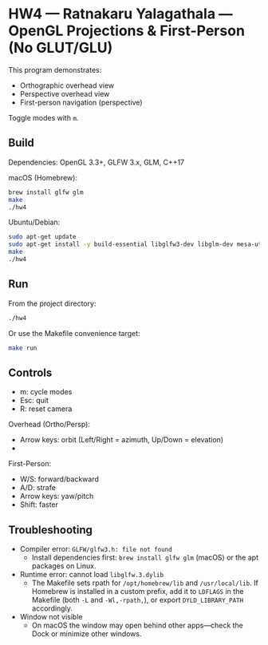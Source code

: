 # HW4 — Ratnakaru Yalagathala — OpenGL Projections & First-Person (No GLUT/GLU)

This program demonstrates:

- Orthographic overhead view
- Perspective overhead view
- First-person navigation (perspective)

Toggle modes with `m`.

## Build

Dependencies: OpenGL 3.3+, GLFW 3.x, GLM, C++17

macOS (Homebrew):

```bash
brew install glfw glm
make
./hw4
```

Ubuntu/Debian:

```bash
sudo apt-get update
sudo apt-get install -y build-essential libglfw3-dev libglm-dev mesa-utils
make
./hw4
```

## Run

From the project directory:

```bash
./hw4
```

Or use the Makefile convenience target:

```bash
make run
```

## Controls

- m: cycle modes
- Esc: quit
- R: reset camera

Overhead (Ortho/Persp):

- Arrow keys: orbit (Left/Right = azimuth, Up/Down = elevation)
- [ / ]: zoom

First-Person:

- W/S: forward/backward
- A/D: strafe
- Arrow keys: yaw/pitch
- Shift: faster

## Troubleshooting

- Compiler error: `GLFW/glfw3.h: file not found`
	- Install dependencies first: `brew install glfw glm` (macOS) or the apt packages on Linux.
- Runtime error: cannot load `libglfw.3.dylib`
	- The Makefile sets rpath for `/opt/homebrew/lib` and `/usr/local/lib`. If Homebrew is installed in a custom prefix, add it to `LDFLAGS` in the Makefile (both `-L` and `-Wl,-rpath,`), or export `DYLD_LIBRARY_PATH` accordingly.
- Window not visible
	- On macOS the window may open behind other apps—check the Dock or minimize other windows.
